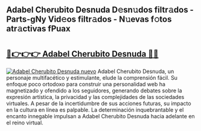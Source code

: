 ## Adabel Cherubito Desnuda D𝚎sn𝚞dos filtr𝚊dos - Parts-gNy Vid𝚎os filtr𝚊dos - N𝚞evas f𝚘tos atr𝚊ctivas fPuax

# <h2><a href="http://mb1kog.tromn.icu/?c=Adabel+Cherubito+Desnuda">🔗👉👉👉 Adabel Cherubito Desnuda 🔗🔗</a></h2>

[![Adabel Cherubito Desnuda nuevo](https://i.imgur.com/pEAQMta.gif)](http://mb1kog.tromn.icu/?c=Adabel+Cherubito+Desnuda)
Adabel Cherubito Desnuda, un personaje multifacético y estimulante, elude la comprensión fácil. Su enfoque poco ortodoxo para construir una personalidad web ha magnetizado y ofendido a los seguidores, generando debates sobre la expresión artística, la privacidad y las complejidades de las sociedades virtuales. A pesar de la incertidumbre de sus acciones futuras, su impacto en la cultura en línea es palpable. La determinación inquebrantable y el encanto innegable impulsan a Adabel Cherubito Desnuda hacia adelante en el reino virtual.

